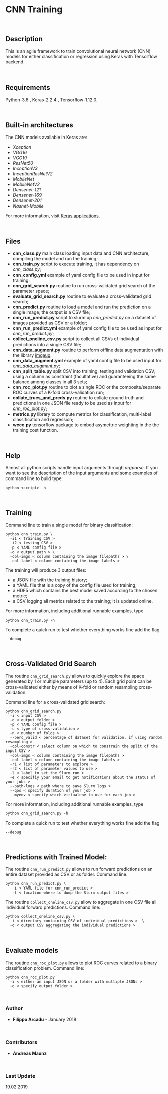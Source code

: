 # CNN Training

<br>

## Description
This is an agile framework to train convolutional
neural network (CNN) models for either classification or regression
using Keras with Tensorflow backend. 

<br>

## Requirements

Python-3.6 ,  Keras-2.2.4 , Tensorflow-1.12.0.

<br>

## Built-in architectures
The CNN models available in Keras are: 
* *Xception*
* *VGG16*
* *VGG19*
* *ResNet50*
* *InceptionV3*
* *InceptionResNetV2*
* *MobileNet*
* *MobileNetV2*
* *Densenet-121*
* *Densenet-169*
* *Densenet-201*
* *Nasnet-Mobile*

For more information, visit [Keras applications](https://keras.io/applications/).

<br>

## Files
* __cnn_class.py__  main class loading input data and CNN architecture, compiling the model and run the training;
* __cnn_train.py__  script to execute training, it has dependency on *cnn_class.py*;
* __cnn_config.yml__  example of yaml config file to be used in input for training;
* __cnn_grid_search.py__ routine to run cross-validated grid search of the parameter space;
* __evaluate_grid_search.py__ routine to evaluate a cross-validated grid search; 
* __cnn_predict.py__ routine to load a model and run the prediction on a single image; the output is a CSV file;
* __cnn_run_predict.py__  script to slurm up *cnn_predict.py* on a dataset of images provided as CSV or a folder;
* __cnn_run_predict.yml__ example of yaml config file to be used as input for *cnn_run_predict.py*;
* __collect_oneline_csv.py__  script to collect all CSVs of individual predictions into a single CSV file;
* __cnn_data_augment.py__  routine to perform offline data augmentation with the library [imgaug](https://github.com/aleju/imgaug).
* __cnn_data_augment.yml__  example of yaml config file to be used input for *cnn_data_augment.py*;
* __cnn_split_table.py__  split CSV into training, testing and validation CSV, using a column as constraint (facultative) and guaranteeing the same balance among classes in all 3 sets;
* __cnn_roc_plot.py__  routine to plot a single ROC or the composite/separate ROC curves of a K-fold cross-validation run;
* __collate_trues_and_preds.py__ routine to collate ground truth and predictions in one JSON file ready to be used as input for *cnn_roc_plot.py*;
* __metrics.py__ library to compute metrics for classification, multi-label classification and regression;
* __wcce.py__ tensorflow package to embed asymettric weighting in the the training cost function.

<br>

## Help
Almost all python scripts handle input arguments through *argparse*. If you want to see the description of the input arguments
and some examples of command line to build type:
```
python <script> -h
```

<br>

## Training
Command line to train a single model for binary classification:
```
python cnn_train.py \ 
  -i1 < training CSV > 
  -i2 < testing CSV >
  -p < YAML comfig file >
  -o < output path > \ 
  -col-imgs < column containing the image filepaths > \
  -col-label < column containing the image labels >
```

The training will produce 3 output files: 
* a JSON file with the training history;
* a YAML file that is a copy of the config file used for training; 
* a HDF5 which contains the best model saved according to the chosen metric;
* a CSV logging all metrics related to the training; it is updated online.

For more information, including additional runnable examples, type 
```
python cnn_train.py -h
```
To complete a quick run to test whether everything works fine add the flag
```
--debug
```

<br>

## Cross-Validated Grid Search

The routine `cnn_grid_search.py` allows to quickly explore the space generated by 1 or multiple parameters
(up to 4). Each grid point can be cross-validated either by means of K-fold or random resampling cross-validation.

Command line for a cross-validated grid search:
```
python cnn_grid_search.py   
  -i < input CSV >             
  -o < output folder >
  -p < YAML config file >
  -c < type of cross-validation >
  -n < number of folds >
  --perc_valid < percentage of dataset for validation, if using random resampling >
  -col-constr < select column on which to constrain the split of the input CSV >
  -col-imgs < column containing the image filepaths >
  -col-label < column containing the image labels >
  -r1 < list of parameters to explore >
  -r2 < list of parameter values to use >
  -l < label to set the Slurm run >
  -e < specifiy your email to get notifications about the status of your jobs >
  --path-logs < path where to save Slurm logs >
  --qos < specify duration of your job >
  --myenv < specify which virtualenv to use for each job >
```

For more information, including additional runnable examples, type 
```
python cnn_grid_search.py -h
```
To complete a quick run to test whether everything works fine add the flag
```
--debug
```

<br>

## Predictions with Trained Model:
The routine `cnn_run_predict.py` allows to run forward predictions on an entire dataset provided as CSV
or as folder. Command line:
```
python cnn_run_predict.py \
   -i < YAML file for cnn_run_predict >
   -l < location where to dump the Slurm output files >
```


The routine `collect_oneline_csv.py` allow to aggregate in one CSV file all individual
forward predictions. Command line:
```
python collect_oneline_csv.py \ 
  -i < directory containing CSV of individual predictions >  \ 
  -o < output CSV aggregating the individual predictions > 
```

<br>

## Evaluate models
The routine `cnn_roc_plot.py` allows to plot ROC curves related to a binary classification problem.
Command line:
```
python cnn_roc_plot.py
  -i < either an input JSON or a folder with multiple JSONs > 
  -o < specify output folder > 
```

<br>

### Author
* **Filippo Arcadu** - January 2018

<br>

###  Contributors
* **Andreas Maunz**

<br>

### Last Update
19.02.2019




